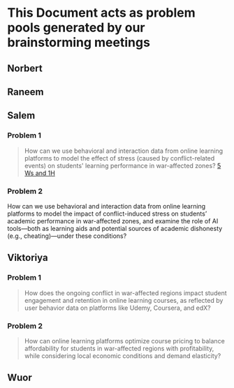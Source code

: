 # This Document acts as problem pools generated by our brainstorming meetings

## Norbert

## Raneem

## Salem

### Problem 1

> How can we use behavioral and interaction data from online learning platforms
> to model the effect of stress (caused by conflict-related events) on students'
> learning performance in war-affected zones?
> [5 Ws and 1H](/0_domain_study/5Ws_and_1_H.md#problem-1)

### Problem 2

How can we use behavioral and interaction data from online learning platforms to
model the impact of conflict-induced stress on students’ academic performance in
war-affected zones, and examine the role of AI tools—both as learning aids and
potential sources of academic dishonesty (e.g., cheating)—under these conditions?

## Viktoriya

### Problem 1

> How does the ongoing conflict in war-affected regions impact student engagement and retention in online learning courses, as reflected by user behavior data on platforms like Udemy, Coursera, and edX?

### Problem 2

> How can online learning platforms optimize course pricing to balance affordability for students in war-affected regions with profitability, while considering local economic conditions and demand elasticity?

## Wuor
